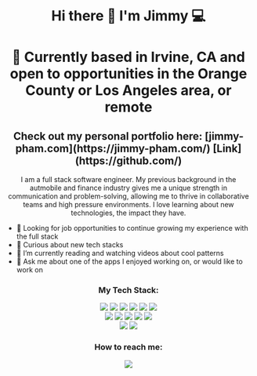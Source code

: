 <h1 align='center'>
  Hi there 👋 I'm Jimmy 💻
</h1>
<h1 align='center'>
 📍 Currently based in Irvine, CA and open to opportunities in the Orange County or Los Angeles area, or remote
</h1>
<h2 align='center'>
  Check out my personal portfolio here: [jimmy-pham.com](https://jimmy-pham.com/) [Link](https://github.com/)
</h1>

<p align='center'>
I am a full stack software engineer. My previous background in the autmobile and finance industry gives me a unique strength in communication and problem-solving, allowing me to thrive in collaborative teams and high pressure environments. I love learning about new technologies, the impact they have. 
</p>

- 🌱 Looking for job opportunities to continue growing my experience with the full stack
- 🤔 Curious about new tech stacks
- 🔭 I’m currently reading and watching videos about cool patterns
- 💬 Ask me about one of the apps I enjoyed working on, or would like to work on


<h3 align='center'>
My Tech Stack:
</h3>

<p align='center'>
<img src="https://img.shields.io/badge/Javascript-F7DF1E?style=for-the-badge&logo=javascript&logoColor=61DAFB" />
<img src="https://img.shields.io/badge/Typescript-3178C6?style=for-the-badge&logo=typescript&logoColor=61DAFB" />
<img src="https://img.shields.io/badge/React-20232A?style=for-the-badge&logo=react&logoColor=61DAFB" />
<img src="https://img.shields.io/badge/next.js-000000?style=for-the-badge&logo=nextdotjs&logoColor=white" />
<img src="https://img.shields.io/badge/html5-%23E34F26.svg?style=for-the-badge&logo=html5&logoColor=white" />
<img src="https://img.shields.io/badge/css3-%231572B6.svg?style=for-the-badge&logo=css3&logoColor=white" />
<br>
<img src="https://img.shields.io/badge/PostgreSQL-316192?style=for-the-badge&logo=postgresql&logoColor=white" /> 
<img src="https://img.shields.io/badge/MySQL-005C84?style=for-the-badge&logo=mysql&logoColor=white" />
<img src="https://img.shields.io/badge/MongoDB-4EA94B?style=for-the-badge&logo=mongodb&logoColor=white" />
<img src="https://img.shields.io/badge/Express.js-000000?style=for-the-badge&logo=express&logoColor=white" />
<img src="https://img.shields.io/badge/Node.js-339933?style=for-the-badge&logo=nodedotjs&logoColor=white" />
<br>
<img src="https://img.shields.io/badge/NPM-%23000000.svg?style=for-the-badge&logo=npm&logoColor=white" />
<img src="https://img.shields.io/badge/Jest-C21325?style=for-the-badge&logo=jest&logoColor=white" />

<h3 align='center'>
  How to reach me:
</h3>
<p align='center'>
  <a href="https://www.linkedin.com/in/jimmy-pham-res/">
    <img src="https://img.shields.io/badge/linkedin-%230077B5.svg?&style=for-the-badge&logo=linkedin&logoColor=white" />
  </a>
</p> 
